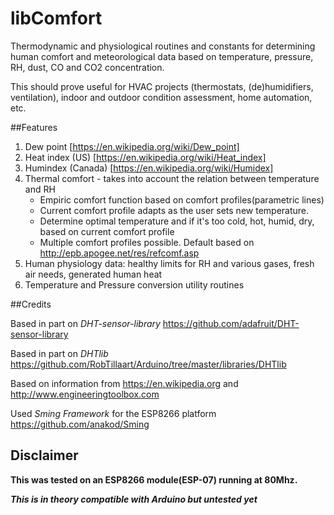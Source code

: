 # libComfort
Thermodynamic and physiological routines and constants for determining human comfort and meteorological data based on temperature, pressure, RH, dust, CO and CO2 concentration.

This should prove useful for HVAC projects (thermostats, (de)humidifiers, ventilation), indoor and outdoor condition assessment, home automation, etc.

##Features

 1. Dew point [https://en.wikipedia.org/wiki/Dew_point]
 2. Heat index (US) [https://en.wikipedia.org/wiki/Heat_index]
 3. Humindex (Canada) [https://en.wikipedia.org/wiki/Humidex]
 5. Thermal comfort - takes into account the relation between temperature and RH
	* Empiric comfort function based on comfort profiles(parametric lines)
	* Current comfort profile adapts as the user sets new temperature.	
	* Determine optimal temperature and if it's too cold, hot, humid, dry, based on current comfort profile
	* Multiple comfort profiles possible. Default based on http://epb.apogee.net/res/refcomf.asp	
 4. Human physiology data: healthy limits for RH and various gases, fresh air needs, generated human heat 	
 7. Temperature and Pressure conversion utility routines

##Credits

Based in part on *DHT-sensor-library* https://github.com/adafruit/DHT-sensor-library

Based in part on *DHTlib* https://github.com/RobTillaart/Arduino/tree/master/libraries/DHTlib

Based on information from https://en.wikipedia.org and http://www.engineeringtoolbox.com

Used *Sming Framework* for the ESP8266 platform https://github.com/anakod/Sming

## Disclaimer

**This was tested on an ESP8266 module(ESP-07) running at 80Mhz.**

**_This is in theory compatible with Arduino but untested yet_**

